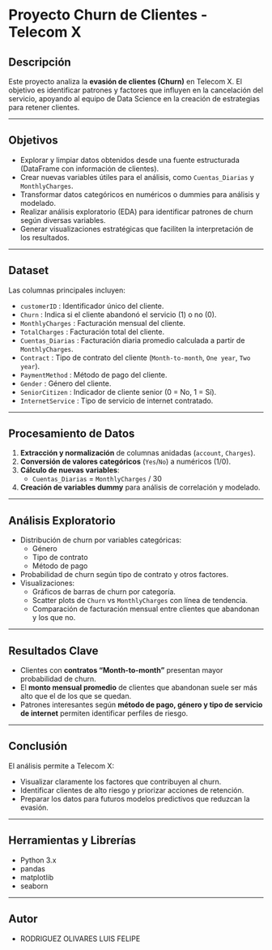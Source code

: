 # Proyecto Churn de Clientes - Telecom X

## Descripción
Este proyecto analiza la **evasión de clientes (Churn)** en Telecom X. El objetivo es identificar patrones y factores que influyen en la cancelación del servicio, apoyando al equipo de Data Science en la creación de estrategias para retener clientes.

---

## Objetivos
- Explorar y limpiar datos obtenidos desde una fuente estructurada (DataFrame con información de clientes).
- Crear nuevas variables útiles para el análisis, como `Cuentas_Diarias` y `MonthlyCharges`.
- Transformar datos categóricos en numéricos o dummies para análisis y modelado.
- Realizar análisis exploratorio (EDA) para identificar patrones de churn según diversas variables.
- Generar visualizaciones estratégicas que faciliten la interpretación de los resultados.

---

## Dataset
Las columnas principales incluyen:
- `customerID` : Identificador único del cliente.
- `Churn` : Indica si el cliente abandonó el servicio (1) o no (0).
- `MonthlyCharges` : Facturación mensual del cliente.
- `TotalCharges` : Facturación total del cliente.
- `Cuentas_Diarias` : Facturación diaria promedio calculada a partir de `MonthlyCharges`.
- `Contract` : Tipo de contrato del cliente (`Month-to-month`, `One year`, `Two year`).
- `PaymentMethod` : Método de pago del cliente.
- `Gender` : Género del cliente.
- `SeniorCitizen` : Indicador de cliente senior (0 = No, 1 = Sí).
- `InternetService` : Tipo de servicio de internet contratado.

---

## Procesamiento de Datos
1. **Extracción y normalización** de columnas anidadas (`account`, `Charges`).
2. **Conversión de valores categóricos** (`Yes`/`No`) a numéricos (1/0).
3. **Cálculo de nuevas variables**:
   - `Cuentas_Diarias` = `MonthlyCharges` / 30
4. **Creación de variables dummy** para análisis de correlación y modelado.

---

## Análisis Exploratorio
- Distribución de churn por variables categóricas:
  - Género
  - Tipo de contrato
  - Método de pago
- Probabilidad de churn según tipo de contrato y otros factores.
- Visualizaciones:
  - Gráficos de barras de churn por categoría.
  - Scatter plots de `Churn` vs `MonthlyCharges` con línea de tendencia.
  - Comparación de facturación mensual entre clientes que abandonan y los que no.

---

## Resultados Clave
- Clientes con **contratos “Month-to-month”** presentan mayor probabilidad de churn.
- El **monto mensual promedio** de clientes que abandonan suele ser más alto que el de los que se quedan.
- Patrones interesantes según **método de pago, género y tipo de servicio de internet** permiten identificar perfiles de riesgo.

---

## Conclusión
El análisis permite a Telecom X:
- Visualizar claramente los factores que contribuyen al churn.
- Identificar clientes de alto riesgo y priorizar acciones de retención.
- Preparar los datos para futuros modelos predictivos que reduzcan la evasión.

---

## Herramientas y Librerías
- Python 3.x
- pandas
- matplotlib
- seaborn

---

## Autor
- RODRIGUEZ OLIVARES LUIS FELIPE
